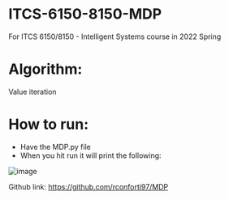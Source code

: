 # ITCS-6150-8150-MDP 
For ITCS 6150/8150 - Intelligent Systems course in 2022 Spring

# Algorithm:
Value iteration

# How to run:
- Have the MDP.py file
- When you hit run it will print the following:
        
![image](https://user-images.githubusercontent.com/50918318/163732697-b66648b4-9a97-4ff1-a8ad-20a23b5e5c5a.png)


Github link: https://github.com/rconforti97/MDP

